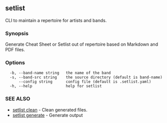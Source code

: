 ## setlist

CLI to maintain a repertoire for artists and bands.

### Synopsis

Generate Cheat Sheet or Setlist out of repertoire based on Markdown and PDF files.


### Options

```
  -b, --band-name string   the name of the band
  -s, --band-src string    the source directory (default is band-name)
      --config string      config file (default is .setlist.yaml)
  -h, --help               help for setlist
```

### SEE ALSO

* [setlist clean](setlist_clean.md)	 - Clean generated files.
* [setlist generate](setlist_generate.md)	 - Generate output

